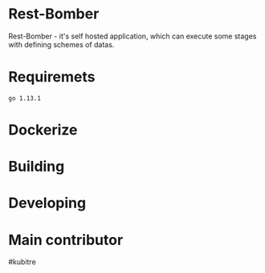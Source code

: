 # Rest-Bomber

Rest-Bomber - it's self hosted application, which can execute some stages with defining schemes of datas.

# Requiremets

`go 1.13.1`

# Dockerize

# Building

# Developing

# Main contributor

#kubitre
